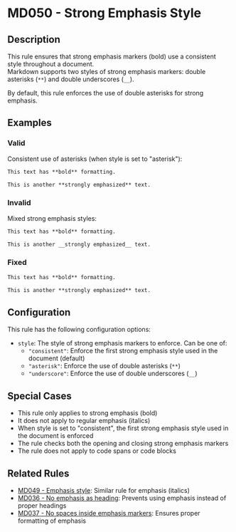 # MD050 - Strong Emphasis Style

## Description

This rule ensures that strong emphasis markers (bold) use a consistent style throughout a document.  
Markdown supports two styles of strong emphasis markers: double asterisks (`**`) and double underscores (`__`).

By default, this rule enforces the use of double asterisks for strong emphasis.

<!-- rumdl-disable MD050 -->
## Examples

### Valid

Consistent use of asterisks (when style is set to "asterisk"):

```markdown
This text has **bold** formatting.

This is another **strongly emphasized** text.
```

### Invalid

Mixed strong emphasis styles:

```markdown
This text has **bold** formatting.

This is another __strongly emphasized__ text.
```

### Fixed

```markdown
This text has **bold** formatting.

This is another **strongly emphasized** text.
```
<!-- rumdl-enable MD050 -->

## Configuration

This rule has the following configuration options:

- `style`: The style of strong emphasis markers to enforce. Can be one of:
  - `"consistent"`: Enforce the first strong emphasis style used in the document (default)
  - `"asterisk"`: Enforce the use of double asterisks (`**`)
  - `"underscore"`: Enforce the use of double underscores (`__`)

## Special Cases

- This rule only applies to strong emphasis (bold)
- It does not apply to regular emphasis (italics)
- When style is set to "consistent", the first strong emphasis style used in the document is enforced
- The rule checks both the opening and closing strong emphasis markers
- The rule does not apply to code spans or code blocks

## Related Rules

- [MD049 - Emphasis style](md049.md): Similar rule for emphasis (italics)
- [MD036 - No emphasis as heading](md036.md): Prevents using emphasis instead of proper headings
- [MD037 - No spaces inside emphasis markers](md037.md): Ensures proper formatting of emphasis
